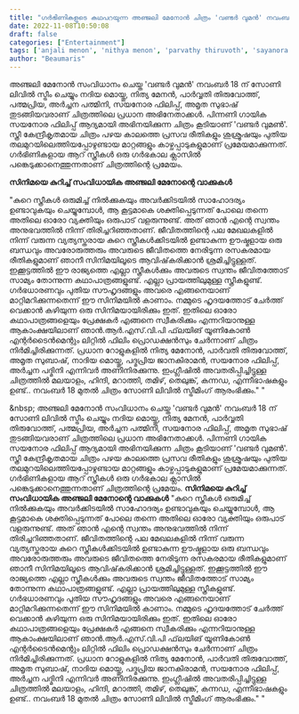 ```yaml
---
title: "ഗർഭിണികളുടെ കഥപറയുന്ന അഞ്ജലി മേനോൻ ചിത്രം 'വണ്ടർ വുമൻ' നവംബർ 18 ന് സോണി ലിവില്‍"
date: 2022-11-08T10:50:08
draft: false
categories: ["Entertainment"]
tags: ['anjali menon', 'nithya menon', 'parvathy thiruvoth', 'sayanora', 'sony liv', 'wonder women']
author: "Beaumaris"
---
```


അഞ്ജലി മേനോൻ സംവിധാനം ചെയ്ത 'വണ്ടർ വുമൻ' നവംബർ 18 ന് സോണി ലിവില്‍ സ്ട്രീം ചെയ്യും
നദിയ മൊയ്തു, നിത്യ മേനൻ, പാർവ്വതി തിരുവോത്ത്, പത്മപ്രിയ, അർച്ചന പത്മിനി, സയനോര ഫിലിപ്പ്, അമൃത സുഭാഷ് തുടങ്ങിയവരാണ് ചിത്രത്തിലെ പ്രധാന അഭിനേതാക്കൾ. പിന്നണി ഗായിക സയനോര ഫിലിപ്പ് ആദ്യമായി അഭിനയിക്കുന്ന ചിത്രം കൂടിയാണ് 'വണ്ടര്‍ വുമണ്‍'. സ്ത്രീ കേന്ദ്രീകൃതമായ ചിത്രം പഴയ കാലത്തെ പ്രസവ രീതികളും ശുശ്രൂഷയും പുതിയ തലമുറയിലെത്തിയപ്പോഴുണ്ടായ മാറ്റങ്ങളും കാഴ്ചപ്പാടുകളുമാണ് പ്രമേയമാക്കുന്നത്. ഗര്‍ഭിണികളായ ആറ് സ്ത്രീകള്‍ ഒരു ഗര്‍ഭകാല ക്ലാസില്‍ പങ്കെടുക്കാനെത്തുന്നതാണ് ചിത്രത്തിന്റെ പ്രമേയം.

<strong>സിനിമയെ കുറിച്ച് സംവിധായിക അഞ്ജലി മേനോന്റെ വാക്കുകൾ </strong>

"കുറെ സ്ത്രീകള്‍ ഒരുമിച്ച് നില്‍ക്കുകയും അവര്‍ക്കിടയില്‍ സാഹോദര്യം ഉണ്ടാവുകയും ചെയ്യുമ്പോള്‍, ആ കൂട്ടമാകെ ശക്തിപ്പെടുന്നത് പോലെ തന്നെ അതിലെ ഓരോ വ്യക്തിയും ഒരുപാട് വളരുന്നുണ്ട്. അത് ഞാന്‍ എന്റെ സ്വന്തം അനുഭവത്തില്‍ നിന്ന് തിരിച്ചറിഞ്ഞതാണ്. ജീവിതത്തിന്റെ പല മേഖലകളില്‍ നിന്ന് വരുന്ന വ്യത്യസ്തരായ കുറെ സ്ത്രീകള്‍ക്കിടയില്‍ ഉണ്ടാകുന്ന ഊഷ്മളായ ഒരു ബന്ധവും അവരോരുത്തരും അവരുടെ ജീവിതത്തെ നേരിടുന്ന രസകരമായ രീതികളുമാണ് ഞാനീ സിനിമയിലൂടെ ആവിഷ്‌കരിക്കാന്‍ ശ്രമിച്ചിട്ടുള്ളത്. ഇക്കൂട്ടത്തില്‍ ഈ രാജ്യത്തെ എല്ലാ സ്ത്രീകള്‍ക്കും അവരുടെ സ്വന്തം ജീവിതത്തോട് സാമ്യം തോന്നുന്ന കഥാപാത്രങ്ങളുണ്ട്. എല്ലാ പ്രായത്തിലുമുള്ള സ്ത്രീകളുണ്ട്. ഗര്‍ഭധാരണവും പുതിയ സൗഹൃദങ്ങളും അവരെ എങ്ങനെയാണ് മാറ്റിമറിക്കുന്നതെന്ന് ഈ സിനിമയില്‍ കാണാം. നമ്മുടെ ഹൃദയത്തോട് ചേര്‍ത്ത് വെക്കാന്‍ കഴിയുന്ന ഒരു സിനിമയായിരിക്കും ഇത്. ഇതിലെ ഓരോ കഥാപാത്രങ്ങളെയും പ്രേക്ഷകര്‍ എങ്ങനെ സ്വീകരിക്കും എന്നറിയാനുള്ള ആകാംക്ഷയിലാണ് ഞാന്‍.ആര്‍.എസ്.വി.പി ഫ്‌ലയിങ് യൂണികോണ്‍ എന്റര്‍ടൈന്‍മെന്റും ലിറ്റില്‍ ഫിലിം പ്രൊഡക്ഷന്‍സും ചേര്‍ന്നാണ് ചിത്രം നിര്‍മിച്ചിരിക്കുന്നത്. പ്രധാന റോളുകളില്‍ നിത്യ മേനോന്‍, പാര്‍വതി തിരുവോത്ത്, അമൃത സുബാഷ്, നാദിയ മൊയ്തു, പദ്മപ്രിയ ജാനകിരാമന്‍, സയനോര ഫിലിപ്പ്, അര്‍ച്ചന പദ്മിനി എന്നിവര്‍ അണിനിരക്കുന്നു. ഇംഗ്ലീഷില്‍ അവതരിപ്പിച്ചിട്ടുള്ള ചിത്രത്തില്‍ മലയാളം, ഹിന്ദി, മറാത്തി, തമിഴ്, തെലുങ്ക്, കന്നഡ, എന്നീഭാഷകളും ഉണ്ട്.. നവംബര്‍ 18 മുതല്‍ ചിത്രം സോണി ലിവില്‍ സ്ട്രീമിംഗ് ആരംഭിക്കും."
"

&amp;nbsp;
അഞ്ജലി മേനോൻ സംവിധാനം ചെയ്ത 'വണ്ടർ വുമൻ' നവംബർ 18 ന് സോണി ലിവില്‍ സ്ട്രീം ചെയ്യും നദിയ മൊയ്തു, നിത്യ മേനൻ, പാർവ്വതി തിരുവോത്ത്, പത്മപ്രിയ, അർച്ചന പത്മിനി, സയനോര ഫിലിപ്പ്, അമൃത സുഭാഷ് തുടങ്ങിയവരാണ് ചിത്രത്തിലെ പ്രധാന അഭിനേതാക്കൾ. പിന്നണി ഗായിക സയനോര ഫിലിപ്പ് ആദ്യമായി അഭിനയിക്കുന്ന ചിത്രം കൂടിയാണ് 'വണ്ടര്‍ വുമണ്‍'. സ്ത്രീ കേന്ദ്രീകൃതമായ ചിത്രം പഴയ കാലത്തെ പ്രസവ രീതികളും ശുശ്രൂഷയും പുതിയ തലമുറയിലെത്തിയപ്പോഴുണ്ടായ മാറ്റങ്ങളും കാഴ്ചപ്പാടുകളുമാണ് പ്രമേയമാക്കുന്നത്. ഗര്‍ഭിണികളായ ആറ് സ്ത്രീകള്‍ ഒരു ഗര്‍ഭകാല ക്ലാസില്‍ പങ്കെടുക്കാനെത്തുന്നതാണ് ചിത്രത്തിന്റെ പ്രമേയം. **സിനിമയെ കുറിച്ച് സംവിധായിക അഞ്ജലി മേനോന്റെ വാക്കുകൾ** "കുറെ സ്ത്രീകള്‍ ഒരുമിച്ച് നില്‍ക്കുകയും അവര്‍ക്കിടയില്‍ സാഹോദര്യം ഉണ്ടാവുകയും ചെയ്യുമ്പോള്‍, ആ കൂട്ടമാകെ ശക്തിപ്പെടുന്നത് പോലെ തന്നെ അതിലെ ഓരോ വ്യക്തിയും ഒരുപാട് വളരുന്നുണ്ട്. അത് ഞാന്‍ എന്റെ സ്വന്തം അനുഭവത്തില്‍ നിന്ന് തിരിച്ചറിഞ്ഞതാണ്. ജീവിതത്തിന്റെ പല മേഖലകളില്‍ നിന്ന് വരുന്ന വ്യത്യസ്തരായ കുറെ സ്ത്രീകള്‍ക്കിടയില്‍ ഉണ്ടാകുന്ന ഊഷ്മളായ ഒരു ബന്ധവും അവരോരുത്തരും അവരുടെ ജീവിതത്തെ നേരിടുന്ന രസകരമായ രീതികളുമാണ് ഞാനീ സിനിമയിലൂടെ ആവിഷ്‌കരിക്കാന്‍ ശ്രമിച്ചിട്ടുള്ളത്. ഇക്കൂട്ടത്തില്‍ ഈ രാജ്യത്തെ എല്ലാ സ്ത്രീകള്‍ക്കും അവരുടെ സ്വന്തം ജീവിതത്തോട് സാമ്യം തോന്നുന്ന കഥാപാത്രങ്ങളുണ്ട്. എല്ലാ പ്രായത്തിലുമുള്ള സ്ത്രീകളുണ്ട്. ഗര്‍ഭധാരണവും പുതിയ സൗഹൃദങ്ങളും അവരെ എങ്ങനെയാണ് മാറ്റിമറിക്കുന്നതെന്ന് ഈ സിനിമയില്‍ കാണാം. നമ്മുടെ ഹൃദയത്തോട് ചേര്‍ത്ത് വെക്കാന്‍ കഴിയുന്ന ഒരു സിനിമയായിരിക്കും ഇത്. ഇതിലെ ഓരോ കഥാപാത്രങ്ങളെയും പ്രേക്ഷകര്‍ എങ്ങനെ സ്വീകരിക്കും എന്നറിയാനുള്ള ആകാംക്ഷയിലാണ് ഞാന്‍.ആര്‍.എസ്.വി.പി ഫ്‌ലയിങ് യൂണികോണ്‍ എന്റര്‍ടൈന്‍മെന്റും ലിറ്റില്‍ ഫിലിം പ്രൊഡക്ഷന്‍സും ചേര്‍ന്നാണ് ചിത്രം നിര്‍മിച്ചിരിക്കുന്നത്. പ്രധാന റോളുകളില്‍ നിത്യ മേനോന്‍, പാര്‍വതി തിരുവോത്ത്, അമൃത സുബാഷ്, നാദിയ മൊയ്തു, പദ്മപ്രിയ ജാനകിരാമന്‍, സയനോര ഫിലിപ്പ്, അര്‍ച്ചന പദ്മിനി എന്നിവര്‍ അണിനിരക്കുന്നു. ഇംഗ്ലീഷില്‍ അവതരിപ്പിച്ചിട്ടുള്ള ചിത്രത്തില്‍ മലയാളം, ഹിന്ദി, മറാത്തി, തമിഴ്, തെലുങ്ക്, കന്നഡ, എന്നീഭാഷകളും ഉണ്ട്.. നവംബര്‍ 18 മുതല്‍ ചിത്രം സോണി ലിവില്‍ സ്ട്രീമിംഗ് ആരംഭിക്കും." " &nbsp;
